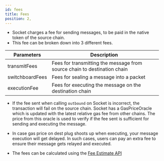 ```yaml
---
id: fees
title: Fees
position: 2,
---
```


- Socket charges a fee for sending messages, to be paid in the native token of the source chain.
- This fee can be broken down into 3 different fees. 

| Parameters | Description |
| --- | --- |
| transmitFees | Fees for transmitting the message from source chain to destination chain |
| switchboardFees | Fees for sealing a message into a packet |
| executionFee | Fees for executing the message on the destination chain |

- If the fee sent when calling `outbound` on Socket is incorrect, the transaction will fail on the source chain. Socket has a GasPriceOracle which is updated with the latest relative gas fee from other chains. The price from this oracle is used to verify if the fee sent is sufficient for sending and executing the message.

- In case gas price on dest plug shoots up when executing, your message execution will get delayed. In such cases, users can pay an extra fee to ensure their message gets relayed and executed.

- The fees can be calculated using the [Fee Estimate API](../Resources/apiReference.md)
